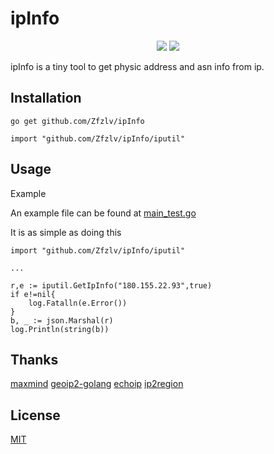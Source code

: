 # ipInfo

<p align="center">
	<img src="https://camo.githubusercontent.com/5b13bf8be0d98cf8e2764ce07ca68ee02a273f63/68747470733a2f2f696d672e736869656c64732e696f2f62616467652f676f6c616e672d312e31332d626c75652e7376673f7374796c653d666c6174">
	<a href="https://raw.githubusercontent.com/onevcat/Kingfisher/master/LICENSE"><img src="https://img.shields.io/cocoapods/l/Kingfisher.svg?style=flat"></a>
</p>

ipInfo is a tiny tool to get physic address and asn info from ip.

## Installation

```golang
go get github.com/Zfzlv/ipInfo

import "github.com/Zfzlv/ipInfo/iputil"
```

## Usage

Example

An example file can be found at [main_test.go](https://github.com/Zfzlv/ipInfo/blob/master/main_test.go)

It is as simple as doing this

```golang
import "github.com/Zfzlv/ipInfo/iputil"

...

r,e := iputil.GetIpInfo("180.155.22.93",true)
if e!=nil{
	log.Fatalln(e.Error())
}
b, _ := json.Marshal(r)
log.Println(string(b))

```

## Thanks
[maxmind](https://dev.maxmind.com/geoip/geoip2/geolite2/)
[geoip2-golang](https://github.com/oschwald/geoip2-golang)
[echoip](https://github.com/mpolden/echoip)
[ip2region](https://github.com/lionsoul2014/ip2region)

## License
[MIT](https://choosealicense.com/licenses/mit/)
